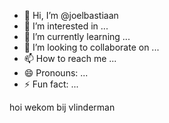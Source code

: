 - 👋 Hi, I’m @joelbastiaan
- 👀 I’m interested in ...
- 🌱 I’m currently learning ...
- 💞️ I’m looking to collaborate on ...
- 📫 How to reach me ...
- 😄 Pronouns: ...
- ⚡ Fun fact: ...

<!---
joelbastiaan/joelbastiaan is a ✨ special ✨ repository because its `README.md` (this file) appears on your GitHub profile.
You can click the Preview link to take a look at your changes.
--->
hoi wekom bij vlinderman
